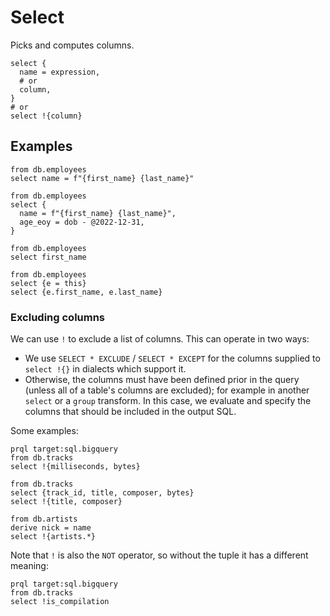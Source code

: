 # Select

Picks and computes columns.

```prql no-eval
select {
  name = expression,
  # or
  column,
}
# or
select !{column}
```

## Examples

```prql
from db.employees
select name = f"{first_name} {last_name}"
```

```prql
from db.employees
select {
  name = f"{first_name} {last_name}",
  age_eoy = dob - @2022-12-31,
}
```

```prql
from db.employees
select first_name
```

```prql
from db.employees
select {e = this}
select {e.first_name, e.last_name}
```

### Excluding columns

We can use `!` to exclude a list of columns. This can operate in two ways:

- We use `SELECT * EXCLUDE` / `SELECT * EXCEPT` for the columns supplied to
  `select !{}` in dialects which support it.
- Otherwise, the columns must have been defined prior in the query (unless all
  of a table's columns are excluded); for example in another `select` or a
  `group` transform. In this case, we evaluate and specify the columns that
  should be included in the output SQL.

Some examples:

```prql
prql target:sql.bigquery
from db.tracks
select !{milliseconds, bytes}
```

```prql
from db.tracks
select {track_id, title, composer, bytes}
select !{title, composer}
```

```prql
from db.artists
derive nick = name
select !{artists.*}
```

Note that `!` is also the `NOT` operator, so without the tuple it has a
different meaning:

```prql
prql target:sql.bigquery
from db.tracks
select !is_compilation
```
